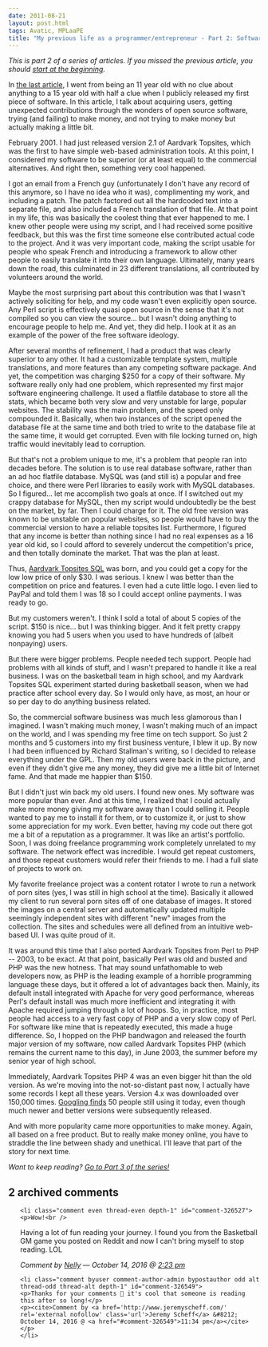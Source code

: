 ```yaml
---
date: 2011-08-21
layout: post.html
tags: Avatic, MPLaaPE
title: "My previous life as a programmer/entrepreneur - Part 2: Software development, business development"
---
```


<p><em>This is part 2 of a series of articles. If you missed the previous article, you should <a href="/2011/08/my-previous-life-as-a-programmerentrepreneur-part-1-origins/">start at the beginning</a>.</em></p>

<p>In <a href="/2011/08/my-previous-life-as-a-programmerentrepreneur-part-1-origins/">the last article</a>, I went from being an 11 year old with no clue about anything to a 15 year old with half a clue when I publicly released my first piece of software. In this article, I talk about acquiring users, getting unexpected contributions through the wonders of open source software, trying (and failing) to make money, and not trying to make money but actually making a little bit.</p>

<!--more-->

<p>February 2001. I had just released version 2.1 of Aardvark Topsites, which was the first to have simple web-based administration tools. At this point, I considered my software to be superior (or at least equal) to the commercial alternatives. And right then, something very cool happened.</p>

<p>I got an email from a French guy (unfortunately I don't have any record of this anymore, so I have no idea who it was), complimenting my work, and including a patch. The patch factored out all the hardcoded text into a separate file, and also included a French translation of that file. At that point in my life, this was basically the coolest thing that ever happened to me. I knew other people were using my script, and I had received some positive feedback, but this was the first time someone else contributed actual code to the project. And it was very important code, making the script usable for people who speak French and introducing a framework to allow other people to easily translate it into their own language. Ultimately, many years down the road, this culminated in 23 different translations, all contributed by volunteers around the world.</p>

<p>Maybe the most surprising part about this contribution was that I wasn't actively soliciting for help, and my code wasn't even explicitly open source. Any Perl script is effectively quasi open source in the sense that it's not compiled so you can view the source... but I wasn't doing anything to encourage people to help me. And yet, they did help. I look at it as an example of the power of the free software ideology.</p>

<p>After several months of refinement, I had a product that was clearly superior to any other. It had a customizable template system, multiple translations, and more features than any competing software package. And yet, the competition was charging $250 for a copy of their software. My software really only had one problem, which represented my first major software engineering challenge. It used a flatfile database to store all the stats, which became both very slow and very unstable for large, popular websites. The stability was the main problem, and the speed only compounded it. Basically, when two instances of the script opened the database file at the same time and both tried to write to the database file at the same time, it would get corrupted. Even with file locking turned on, high traffic would inevitably lead to corruption.</p>

<p>But that's not a problem unique to me, it's a problem that people ran into decades before. The solution is to use real database software, rather than an ad hoc flatfile database. MySQL was (and still is) a popular and free choice, and there were Perl libraries to easily work with MySQL databases. So I figured... let me accomplish two goals at once. If I switched out my crappy database for MySQL, then my script would undoubtedly be the best on the market, by far. Then I could charge for it. The old free version was known to be unstable on popular websites, so people would have to buy the commercial version to have a reliable topsites list. Furthermore, I figured that any income is better than nothing since I had no real expenses as a 16 year old kid, so I could afford to severely undercut the competition's price, and then totally dominate the market. That was the plan at least.</p>

<p>Thus, <a href="http://web.archive.org/web/20020202213522/http://www.aardvarkind.com/cgi/topsitessql/">Aardvark Topsites SQL</a> was born, and you could get a copy for the low low price of only $30. I was serious. I knew I was better than the competition on price and features. I even had a cute little logo. I even lied to PayPal and told them I was 18 so I could accept online payments. I was ready to go.</p>

<p>But my customers weren't. I think I sold a total of about 5 copies of the script. $150 is nice... but I was thinking bigger. And it felt pretty crappy knowing you had 5 users when you used to have hundreds of (albeit nonpaying) users.</p>

<p>But there were bigger problems. People needed tech support. People had problems with all kinds of stuff, and I wasn't prepared to handle it like a real business. I was on the basketball team in high school, and my Aardvark Topsites SQL experiment started during basketball season, when we had practice after school every day. So I would only have, as most, an hour or so per day to do anything business related.</p>

<p>So, the commercial software business was much less glamorous than I imagined. I wasn't making much money, I wasn't making much of an impact on the world, and I was spending my free time on tech support. So just 2 months and 5 customers into my first business venture, I blew it up. By now I had been influenced by Richard Stallman's writing, so I decided to release everything under the GPL. Then my old users were back in the picture, and even if they didn't give me any money, they did give me a little bit of Internet fame. And that made me happier than $150.</p>

<p>But I didn't just win back my old users. I found new ones. My software was more popular than ever. And at this time, I realized that I could actually make more money giving my software away than I could selling it. People wanted to pay me to install it for them, or to customize it, or just to show some appreciation for my work. Even better, having my code out there got me a bit of a reputation as a programmer. It was like an artist's portfolio. Soon, I was doing freelance programming work completely unrelated to my software. The network effect was incredible. I would get repeat customers, and those repeat customers would refer their friends to me. I had a full slate of projects to work on.</p>

<p>My favorite freelance project was a content rotator I wrote to run a network of porn sites (yes, I was still in high school at the time). Basically it allowed my client to run several porn sites off of one database of images. It stored the images on a central server and automatically updated multiple seemingly independent sites with different "new" images from the collection. The sites and schedules were all defined from an intuitive web-based UI. I was quite proud of it.</p>

<p>It was around this time that I also ported Aardvark Topsites from Perl to PHP -- 2003, to be exact. At that point, basically Perl was old and busted and PHP was the new hotness. That may sound unfathomable to web developers now, as PHP is the leading example of a horrible programming language these days, but it offered a lot of advantages back then. Mainly, its default install integrated with Apache for very good performance, whereas Perl's default install was much more inefficient and integrating it with Apache required jumping through a lot of hoops. So, in practice, most people had access to a very fast copy of PHP and a very slow copy of Perl. For software like mine that is repeatedly executed, this made a huge difference. So, I hopped on the PHP bandwagon and released the fourth major version of my software, now called Aardvark Topsites PHP (which remains the current name to this day), in June 2003, the summer before my senior year of high school.</p>

<p>Immediately, Aardvark Topsites PHP 4 was an even bigger hit than the old version. As we're moving into the not-so-distant past now, I actually have some records I kept all these years. Version 4.x was downloaded over 150,000 times. <a href="http://www.google.com/search?q=%22powered+by+aardvark+topsites+php+4.2%22+inurl:join">Googling finds</a> 50 people still using it today, even though much newer and better versions were subsequently released.</p>

<p>And with more popularity came more opportunities to make money. Again, all based on a free product. But to really make money online, you have to straddle the line between shady and unethical. I'll leave that part of the story for next time.</p>

<p><em>Want to keep reading? <a href="/2011/08/my-previous-life-as-a-programmerentrepreneur-part-3-first-steps-into-the-dirty-underworld-of-search-engine-optimization/">Go to Part 3 of the series!</a></em></p>

<h2 id="comments">2 archived comments</a>
</h2>

<ol id="commentlist">

    <li class="comment even thread-even depth-1" id="comment-326527">
    <p>Wow!<br />
Having a lot of fun reading your journey. I found you from the Basketball GM game you posted on Reddit and now I can't bring myself to stop reading. LOL</p>
    <p><cite>Comment by <a href='http://iballup.com' rel='external nofollow' class='url'>Nelly</a> &#8212; October 14, 2016 @ <a href="#comment-326527">2:23 pm</a></cite> </p>
    </li>

    <li class="comment byuser comment-author-admin bypostauthor odd alt thread-odd thread-alt depth-1" id="comment-326549">
    <p>Thanks for your comments 🙂 it's cool that someone is reading this after so long!</p>
    <p><cite>Comment by <a href='http://www.jeremyscheff.com/' rel='external nofollow' class='url'>Jeremy Scheff</a> &#8212; October 14, 2016 @ <a href="#comment-326549">11:34 pm</a></cite> </p>
    </li>


</ol>
